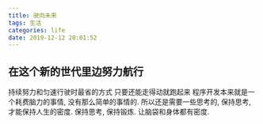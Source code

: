 ```yaml
---
title: 驶向未来
tags: 生活
categories: life
date: 2019-12-12 20:01:52
---
```



## 在这个新的世代里边努力航行

持续努力和匀速行驶时最省的方式
只要还能走得动就跑起来
程序开发本来就是一个耗费脑力的事情, 没有那么简单的事情的. 所以还是需要一些思考的, 保持思考, 才能保持人生的密度.
保持思考, 保持锻炼. 让脑袋和身体都有密度.

